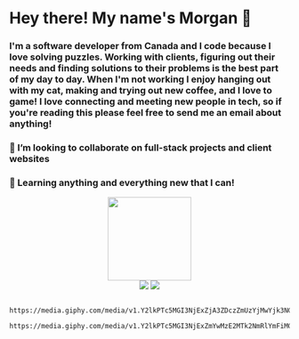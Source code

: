 #                                                           Hey there! My name's Morgan 👋

### I'm a software developer from Canada and I code because I love solving puzzles. Working with clients, figuring out their needs and finding solutions to their problems is the best part of my day to day. When I'm not working I enjoy hanging out with my cat, making and trying out new coffee, and I love to game! I love connecting and meeting new people in tech, so if you're reading this please feel free to send me an email about anything!
     
### 👯 I’m looking to collaborate on full-stack projects and client websites
### 🤔 Learning anything and everything new that I can!


<div id="header" align="center">
     <img src="https://media.giphy.com/media/v1.Y2lkPTc5MGI3NjExZmYwMzE2MTk2NmRlYmFiMGE2NTk5YmVhODY3ZjhmODc1ZjIxNjlhYSZjdD1n/JWybLzXs7Hn0JKhSji/giphy.gif" width="150" height="150">
<div id="badges">
<a href="https://www.linkedin.com/in/morganewanchuk/" target="_blank" rel="noopener noreferrer"><img src="https://shields.io/badge/LinkedIn-blue?logo=linkedin&logoColor=white&style=for-the-badge"></a>
<img src="https://img.shields.io/badge/Twitter-blue?style=for-the-badge&logo=twitter&logoColor=white">
</div>

     
     https://media.giphy.com/media/v1.Y2lkPTc5MGI3NjExZjA3ZDczZmUzYjMwYjk3NGQyOGFmNjg1OGZkNmVkYWRlNmU2MzM4OCZjdD1z/M9gbBd9nbDrOTu1Mqx/giphy.gif
     https://media.giphy.com/media/v1.Y2lkPTc5MGI3NjExZmYwMzE2MTk2NmRlYmFiMGE2NTk5YmVhODY3ZjhmODc1ZjIxNjlhYSZjdD1n/JWybLzXs7Hn0JKhSji/giphy.gif
